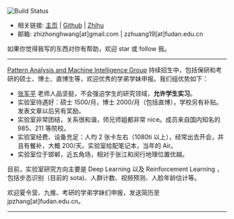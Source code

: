 <img src="https://travis-ci.com/Hzzone/hzzone.github.io.svg?branch=source" alt="Build Status" style="display: inline;">

* 相关链接: [主页](https://hzzone.io/) | [Github](https://github.com/Hzzone) | [Zhihu](https://www.zhihu.com/people/hzzone)
* 邮箱: zhizhonghwang[at]gmail<span>.</span>com | zzhuang19[at]fudan.edu<span>.</span>cn

如果你觉得我写的东西对你有帮助，欢迎 star 或 follow 我。

----
[Pattern Analysis and Machine Intelligence Group](http://www.pami.fudan.edu.cn) 持续招生中，包括保研和考研的硕士、博士、直博生等，欢迎优秀的学弟学妹申报。我们组优势如下：
* [张军平](http://www.pami.fudan.edu.cn/~jpzhang/members/index.html) 老师人品坚挺，不会强迫学生的研究领域，**允许学生实习**。
* 实验室待遇好：硕士 1500/月，博士 2000/月（包括直博），学校另有补贴。发表文章以后另有奖励。
* 实验室非常团结，关系很和谐，师兄师姐都非常 nice。成员来自国内知名的 985、211 等院校。
* 实验室经费、设备充足：人均 2 张卡左右（1080ti 以上），经常出去开会，并且有餐补，大概 200/天。实验室给配笔记本，当年的 Air。
* 实验室位于邯郸，近五角场，相对于张江和闵行地理位置优越。

目前，实验室研究方向主要是 Deep Learning 以及 Reinforcement Learning ，包括步态识别（目前的 sota)、人群计数、视频预测、人脸年龄估计等。

欢迎夏令营、九推、考研的学弟学妹们申报，发送简历至 <href>jpzhang[at]fudan<span>.</span>edu<span>.</span>cn</href>。

---

